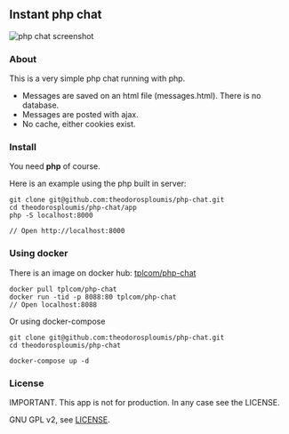 Instant php chat
------------------------------

![php chat screenshot](https://raw.githubusercontent.com/theodorosploumis/php-chat/master/php_chat.png)

### About

This is a very simple php chat running with php.

 - Messages are saved on an html file (messages.html). There is no database.
 - Messages are posted with ajax.
 - No cache, either cookies exist.

### Install

You need **php** of course.

Here is an example using the php built in server:

```
git clone git@github.com:theodorosploumis/php-chat.git
cd theodorosploumis/php-chat/app
php -S localhost:8000

// Open http://localhost:8000
```

### Using docker

There is an image on docker hub: [tplcom/php-chat](https://hub.docker.com/r/tplcom/php-chat)

```
docker pull tplcom/php-chat
docker run -tid -p 8088:80 tplcom/php-chat
// Open localhost:8088
```

Or using docker-compose

```
git clone git@github.com:theodorosploumis/php-chat.git
cd theodorosploumis/php-chat

docker-compose up -d
```

### License

IMPORTANT. This app is not for production. In any case see the LICENSE.

GNU GPL v2, see [LICENSE](https://github.com/theodorosploumis/php-chat/blob/master/LICENSE).
